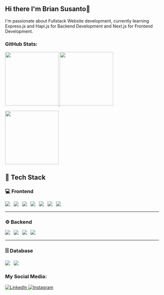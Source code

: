 ## Hi there I'm Brian Susanto👋
I'm passionate about Fullstack Website development, currently learning Express.js and Hapi.js for Backend Development and Next.js for Frontend Development.

### GitHub Stats:
<p align="left">
  <a href="https://github.com/BriranSus">
    <img height="175em" src="https://github-readme-stats.vercel.app/api?username=BriranSus&theme=github_dark&hide_border=false&include_all_commits=false&count_private=true"/>
    <img height="175em" src="https://github-readme-stats.vercel.app/api/top-langs/?username=BriranSus&theme=github_dark&hide_border=false&include_all_commits=true&count_private=true&layout=compact&hide=jupyter%20notebook"/>
  </a>
</p>

<img height="175em" src="https://github-readme-streak-stats.herokuapp.com/?user=BriranSus&theme=github_dark&hide_border=false"/>

## 🧠 Tech Stack

### 💻 Frontend
<div align="start">

<img src="https://img.shields.io/badge/HTML5-%23E34F26.svg?logo=HTML5&logoColor=white"/> &nbsp;
<img src="https://img.shields.io/badge/CSS3-%231572B6.svg?logo=CSS3&logoColor=white"/> &nbsp;
<img src="https://img.shields.io/badge/JavaScript-%23323330.svg?logo=javascript&logoColor=%23F7DF1E"/> &nbsp;
<img src="https://img.shields.io/badge/TypeScript-%23007ACC.svg?logo=typescript&logoColor=white"/> &nbsp;
<img src="https://img.shields.io/badge/ReactJS-%2320232a.svg?logo=react&logoColor=%2361DAFB"/> &nbsp;
<img src="https://img.shields.io/badge/Next.js-%23000000.svg?logo=nextdotjs&logoColor=white"/> &nbsp;
<img src="https://img.shields.io/badge/TailwindCSS-%2338B2AC.svg?logo=tailwindcss&logoColor=white"/>

</div>

---

### ⚙️ Backend
<div align="start">

<img src="https://img.shields.io/badge/Express.js-%23404d59.svg?logo=express&logoColor=%2361DAFB"/> &nbsp;
<img src="https://img.shields.io/badge/Python-%2314354C.svg?logo=python&logoColor=%23FFD43B"/> &nbsp;
<img src="https://img.shields.io/badge/Git-%23F05033.svg?logo=git&logoColor=white"/> &nbsp;
<img src="https://img.shields.io/badge/Hapi.js-%23417E38.svg?logo=hapi&logoColor=white"/> &nbsp;

</div>

---

### 🗄️ Database
<div align="start">

<img src="https://img.shields.io/badge/MySQL-%234479A1.svg?logo=mysql&logoColor=white"/> &nbsp;
<img src="https://img.shields.io/badge/PostgreSQL-%23336791.svg?logo=postgresql&logoColor=white"/>

</div>
</div>

### My Social Media:
<p> 
  <a href="https://www.linkedin.com/in/alexander-brian-susanto-11419b260" target="_blank">
    <img alt="LinkedIn" src="https://img.shields.io/badge/linkedin-%230077B5.svg?&style=for-the-badge&logo=linkedin&logoColor=white" />
  </a> 
  <a href="https://www.instagram.com/briran_1114" target="_blank">
    <img alt="Instagram" src="https://img.shields.io/badge/instagram-%23E4405F.svg?&style=for-the-badge&logo=instagram&logoColor=white" />
  </a> 
</p>
